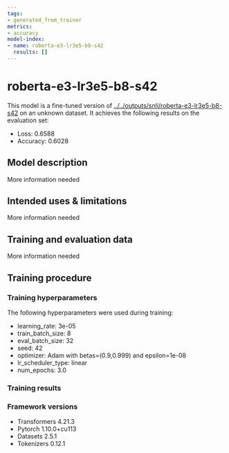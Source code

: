 ```yaml
---
tags:
- generated_from_trainer
metrics:
- accuracy
model-index:
- name: roberta-e3-lr3e5-b8-s42
  results: []
---
```


<!-- This model card has been generated automatically according to the information the Trainer had access to. You
should probably proofread and complete it, then remove this comment. -->

# roberta-e3-lr3e5-b8-s42

This model is a fine-tuned version of [../../outputs/snli/roberta-e3-lr3e5-b8-s42](https://huggingface.co/../../outputs/snli/roberta-e3-lr3e5-b8-s42) on an unknown dataset.
It achieves the following results on the evaluation set:
- Loss: 0.6588
- Accuracy: 0.6028

## Model description

More information needed

## Intended uses & limitations

More information needed

## Training and evaluation data

More information needed

## Training procedure

### Training hyperparameters

The following hyperparameters were used during training:
- learning_rate: 3e-05
- train_batch_size: 8
- eval_batch_size: 32
- seed: 42
- optimizer: Adam with betas=(0.9,0.999) and epsilon=1e-08
- lr_scheduler_type: linear
- num_epochs: 3.0

### Training results



### Framework versions

- Transformers 4.21.3
- Pytorch 1.10.0+cu113
- Datasets 2.5.1
- Tokenizers 0.12.1
